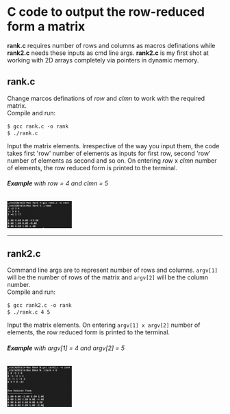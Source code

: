 # C code to output the row-reduced form a matrix
**rank.c** requires number of rows and columns as macros definations while **rank2.c** needs these inputs as cmd line args. 
**rank2.c** is my first shot at working with 2D arrays completely via pointers in dynamic memory.


## rank.c
Change marcos definations of *row* and *clmn* to work with the required matrix. </br >
Compile and run:

    $ gcc rank.c -o rank
    $ ./rank.c

Input the matrix elements. Irrespective of the way you input them, the code takes first 'row' number of elements as inputs for first row, second 'row' number of elements as second and so on. 
On entering *row* x *clmn* number of elements, the row reduced form is printed to the terminal.  
###### **Example** with *row* = 4 and *clmn* = 5
<img src="img/rank.png" height="20%" width="30%">

---

## rank2.c
Command line args are to represent number of rows and columns. `argv[1]` will be the number of rows of the matrix and `argv[2]` will be the column number.   
Compile and run:

    $ gcc rank2.c -o rank
    $ ./rank.c 4 5 

Input the matrix elements. On entering `argv[1] x argv[2]` number of elements, the row reduced form is printed to the terminal.  
###### **Example** with *argv[1]* = 4 and *argv[2]* = 5
<img src="img/rank2.png" height="20%" width="30%">
